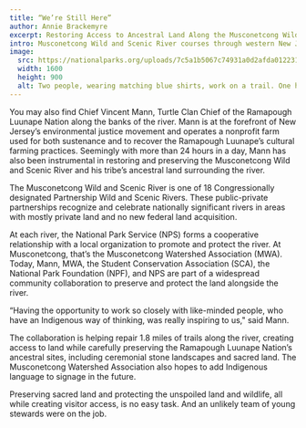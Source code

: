 ```yaml
---
title: “We’re Still Here”
author: Annie Brackemyre
excerpt: Restoring Access to Ancestral Land Along the Musconetcong Wild and Scenic River
intro: Musconetcong Wild and Scenic River courses through western New Jersey’s highlands. The river is home to water buffalo and shad, and on any given day, you’ll find fishermen along the banks and paddlers working their way down stream.
image:
  src: https://nationalparks.org/uploads/7c5a1b5067c74931a0d2afda0122310c.jpg
  width: 1600
  height: 900
  alt: Two people, wearing matching blue shirts, work on a trail. One holds a shovel and digs into the ground while another holds a rake.
---
```


You may also find Chief Vincent Mann, Turtle Clan Chief of the Ramapough Luunape Nation along the banks of the river. Mann is at the forefront of New Jersey’s environmental justice movement and operates a nonprofit farm used for both sustenance and to recover the Ramapough Luunape’s cultural farming practices. Seemingly with more than 24 hours in a day, Mann has also been instrumental in restoring and preserving the Musconetcong Wild and Scenic River and his tribe’s ancestral land surrounding the river.

The Musconetcong Wild and Scenic River is one of 18 Congressionally designated Partnership Wild and Scenic Rivers. These public-private partnerships recognize and celebrate nationally significant rivers in areas with mostly private land and no new federal land acquisition.

At each river, the National Park Service (NPS) forms a cooperative relationship with a local organization to promote and protect the river. At Musconetcong, that’s the Musconetcong Watershed Association (MWA). Today, Mann, MWA, the Student Conservation Association (SCA), the National Park Foundation (NPF), and NPS are part of a widespread community collaboration to preserve and protect the land alongside the river.

“Having the opportunity to work so closely with like-minded people, who have an Indigenous way of thinking, was really inspiring to us," said Mann.

The collaboration is helping repair 1.8 miles of trails along the river, creating access to land while carefully preserving the Ramapough Luunape Nation’s ancestral sites, including ceremonial stone landscapes and sacred land. The Musconetcong Watershed Association also hopes to add Indigenous language to signage in the future.

Preserving sacred land and protecting the unspoiled land and wildlife, all while creating visitor access, is no easy task. And an unlikely team of young stewards were on the job.
